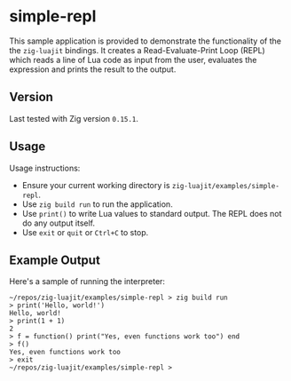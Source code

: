 # simple-repl

This sample application is provided to demonstrate the functionality of the the `zig-luajit` bindings.
It creates a Read-Evaluate-Print Loop (REPL) which reads a line of Lua code as input from the user,
evaluates the expression and prints the result to the output.

## Version

Last tested with Zig version `0.15.1`.

## Usage

Usage instructions:

* Ensure your current working directory is `zig-luajit/examples/simple-repl`.
* Use `zig build run` to run the application.
* Use `print()` to write Lua values to standard output. The REPL does not do any output itself.
* Use `exit` or `quit` or `Ctrl+C` to stop.

## Example Output

Here's a sample of running the interpreter:

```
~/repos/zig-luajit/examples/simple-repl > zig build run
> print('Hello, world!')
Hello, world!
> print(1 + 1)
2
> f = function() print("Yes, even functions work too") end
> f()
Yes, even functions work too
> exit
~/repos/zig-luajit/examples/simple-repl > 
```
